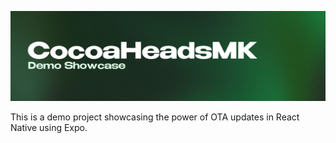 ![CocoaHeadsMK Showcase](./.github/header.png)

This is a demo project showcasing the power of OTA updates in React Native using Expo.
